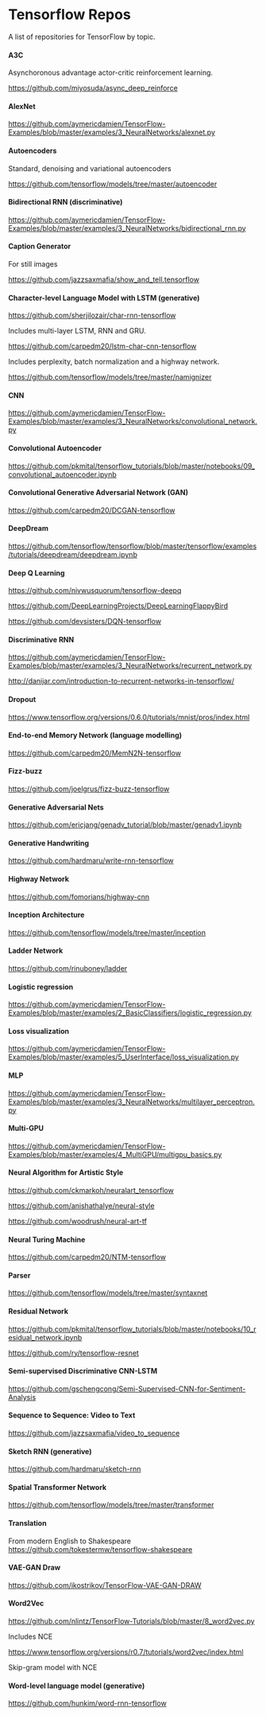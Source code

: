 # Tensorflow Repos
A list of repositories for TensorFlow by topic.

#### A3C
Asynchoronous advantage actor-critic 
reinforcement learning.

https://github.com/miyosuda/async_deep_reinforce 

#### AlexNet
https://github.com/aymericdamien/TensorFlow-Examples/blob/master/examples/3_NeuralNetworks/alexnet.py 

#### Autoencoders
Standard, denoising and variational autoencoders

https://github.com/tensorflow/models/tree/master/autoencoder

#### Bidirectional RNN (discriminative)
https://github.com/aymericdamien/TensorFlow-Examples/blob/master/examples/3_NeuralNetworks/bidirectional_rnn.py 

#### Caption Generator
For still images

https://github.com/jazzsaxmafia/show_and_tell.tensorflow 

#### Character-level Language Model with LSTM (generative)
https://github.com/sherjilozair/char-rnn-tensorflow 

Includes multi-layer LSTM, RNN and GRU.

https://github.com/carpedm20/lstm-char-cnn-tensorflow 

Includes perplexity, batch normalization and a highway network.

https://github.com/tensorflow/models/tree/master/namignizer 

#### CNN
https://github.com/aymericdamien/TensorFlow-Examples/blob/master/examples/3_NeuralNetworks/convolutional_network.py 

#### Convolutional Autoencoder 
https://github.com/pkmital/tensorflow_tutorials/blob/master/notebooks/09_convolutional_autoencoder.ipynb 

#### Convolutional Generative Adversarial Network (GAN)
https://github.com/carpedm20/DCGAN-tensorflow 

#### DeepDream
https://github.com/tensorflow/tensorflow/blob/master/tensorflow/examples/tutorials/deepdream/deepdream.ipynb

#### Deep Q Learning
https://github.com/nivwusquorum/tensorflow-deepq 

https://github.com/DeepLearningProjects/DeepLearningFlappyBird 

https://github.com/devsisters/DQN-tensorflow

#### Discriminative RNN
https://github.com/aymericdamien/TensorFlow-Examples/blob/master/examples/3_NeuralNetworks/recurrent_network.py 

http://danijar.com/introduction-to-recurrent-networks-in-tensorflow/

#### Dropout
https://www.tensorflow.org/versions/0.6.0/tutorials/mnist/pros/index.html 

#### End-to-end Memory Network (language modelling)
https://github.com/carpedm20/MemN2N-tensorflow 

#### Fizz-buzz
https://github.com/joelgrus/fizz-buzz-tensorflow 

#### Generative Adversarial Nets
https://github.com/ericjang/genadv_tutorial/blob/master/genadv1.ipynb 

#### Generative Handwriting
https://github.com/hardmaru/write-rnn-tensorflow 

#### Highway Network
https://github.com/fomorians/highway-cnn 

#### Inception Architecture
https://github.com/tensorflow/models/tree/master/inception 

#### Ladder Network
https://github.com/rinuboney/ladder 

#### Logistic regression
https://github.com/aymericdamien/TensorFlow-Examples/blob/master/examples/2_BasicClassifiers/logistic_regression.py 

#### Loss visualization
https://github.com/aymericdamien/TensorFlow-Examples/blob/master/examples/5_UserInterface/loss_visualization.py 

#### MLP
https://github.com/aymericdamien/TensorFlow-Examples/blob/master/examples/3_NeuralNetworks/multilayer_perceptron.py

#### Multi-GPU
https://github.com/aymericdamien/TensorFlow-Examples/blob/master/examples/4_MultiGPU/multigpu_basics.py 

#### Neural Algorithm for Artistic Style
https://github.com/ckmarkoh/neuralart_tensorflow

https://github.com/anishathalye/neural-style 

https://github.com/woodrush/neural-art-tf 

#### Neural Turing Machine
https://github.com/carpedm20/NTM-tensorflow 

#### Parser
https://github.com/tensorflow/models/tree/master/syntaxnet 

#### Residual Network
https://github.com/pkmital/tensorflow_tutorials/blob/master/notebooks/10_residual_network.ipynb 

https://github.com/ry/tensorflow-resnet 

#### Semi-supervised Discriminative CNN-LSTM 
https://github.com/gschengcong/Semi-Supervised-CNN-for-Sentiment-Analysis 

#### Sequence to Sequence: Video to Text
https://github.com/jazzsaxmafia/video_to_sequence 

#### Sketch RNN (generative)
https://github.com/hardmaru/sketch-rnn

#### Spatial Transformer Network
https://github.com/tensorflow/models/tree/master/transformer

#### Translation
From modern English to Shakespeare 
https://github.com/tokestermw/tensorflow-shakespeare

#### VAE-GAN Draw
https://github.com/ikostrikov/TensorFlow-VAE-GAN-DRAW 

#### Word2Vec
https://github.com/nlintz/TensorFlow-Tutorials/blob/master/8_word2vec.py 

Includes NCE

https://www.tensorflow.org/versions/r0.7/tutorials/word2vec/index.html 

Skip-gram model	with NCE

#### Word-level language model (generative)
https://github.com/hunkim/word-rnn-tensorflow 
